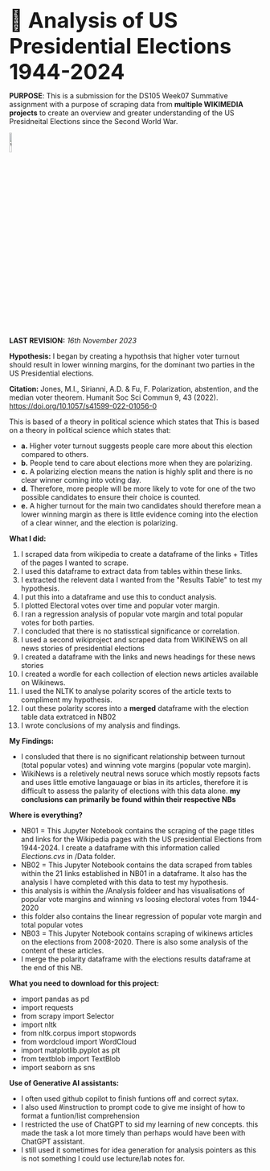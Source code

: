 <font style='font-size:3em'>**📝 Analysis of US Presidential Elections 1944-2024** </font>

**PURPOSE**: This is a submission for the DS105 Week07 Summative assignment with a purpose of scraping data from **multiple WIKIMEDIA projects** to create an overview and greater understanding of the US Presidneital Elections since the Second World War.

<a href="https://en.wikipedia.org/w/index.php?title=Special:Search&limit=56201&offset=0&ns0=1&search=United+States+presidential+election">
    <img src="https://upload.wikimedia.org/wikipedia/commons/thumb/b/b3/Wikipedia-logo-v2-en.svg/300px-Wikipedia-logo-v2-en.svg.png" alt="Wikipedia" width="10%">
</a>

**LAST REVISION:** *16th November 2023*

**Hypothesis:** I began by creating a hypothsis that higher voter turnout should result in lower winning margins, for the dominant two parties in the US Presidential elections. 

**Citation:** Jones, M.I., Sirianni, A.D. & Fu, F. Polarization, abstention, and the median voter theorem. Humanit Soc Sci Commun 9, 43 (2022). https://doi.org/10.1057/s41599-022-01056-0

This is based of a theory in political science which states that 
This is based on a theory in political science which states that: 
 - **a.** Higher voter turnout suggests people care more about this election compared to others. 
 - **b.** People tend to care about elections more when they are polarizing.
 - **c.** A polarizing election means the nation is highly split and there is no clear winner coming into voting day.
 - **d.** Therefore, more people will be more likely to vote for one of the two possible candidates to ensure their choice is counted.
 - **e.** A higher turnout for the main two candidates should therefore mean a lower winning margin as there is little evidence coming into the election of a clear winner, and the election is polarizing.


**What I did:** 

1. I scraped data from wikipedia to create a dataframe of the links + Titles of the pages I wanted to scrape.
2. I used this dataframe to extract data from tables within these links.
3. I extracted the relevent data I wanted from the "Results Table" to test my hypothesis.
4. I put this into a dataframe and use this to conduct analysis.
5. I plotted Electoral votes over time and popular voter margin.
6. I ran a regression analysis of popular vote margin and total popular votes for both parties.
7. I concluded that there is no statisstical significance or correlation.
8. I used a second wikiproject and scraped data from WIKINEWS on all news stories of presidential elections
9. I created a dataframe with the links and news headings for these news stories
10. I created a wordle for each collection of election news articles available on Wikinews.
11. I used the NLTK to analyse polarity scores of the article texts to compliment my hypothesis.
12. I out these polarity scores into a **merged** dataframe with the election table data extratced in NB02
13. I wrote conclusions of my analysis and findings.

**My Findings:**
- I consluded that there is no significant relationship between turnout (total popular votes) and winning vote margins (popular vote margin).
- WikiNews is a reletively neutral news soruce which mostly repsots facts and uses little emotive langauage or bias in its articles, therefore it is difficult to assess the palarity of elections with this data alone.
**my conclusions can primarily be found within their respective NBs**

**Where is everything?**

- NB01 = This Jupyter Notebook contains the scraping of the page titles and links for the Wikipedia pages with the US presidential Elections from 1944-2024. I create a dataframe with this information called *Elections.cvs* in /Data folder.
- NB02 = This Jupyter Notebook contains the data scraped from tables within the 21 links established in NB01 in a dataframe. It also has the analysis I have completed with this data to test my hypothesis.
- this analysis is within the /Analysis foldeer and has visualisations of popular vote margins and winning vs loosing electoral votes from 1944-2020
- this folder also contains the linear regression of popular vote margin and total popular votes
- NB03 = This Jupyter Notebook contains scraping of wikinews articles on the elections from 2008-2020. There is also some analysis of the content of these articles. 
- I merge the polarity dataframe with the elections results dataframe at the end of this NB.

**What you need to download for this project:**

- import pandas as pd
- import requests
- from scrapy import Selector
- import nltk
- from nltk.corpus import stopwords
- from wordcloud import WordCloud
- import matplotlib.pyplot as plt
- from textblob import TextBlob
- import seaborn as sns



**Use of Generative AI assistants:**
- I often used github copilot to finish funtions off and correct sytax.
- I also used #instruction to prompt code to give me insight of how to format a funtion/list comprehension 
- I restricted the use of ChatGPT to sid my learning of new concepts. this made the task a lot more timely than perhaps would have been with ChatGPT assistant.
- I still used it sometimes for idea generation for analysis pointers as this is not something I could use lecture/lab notes for. 